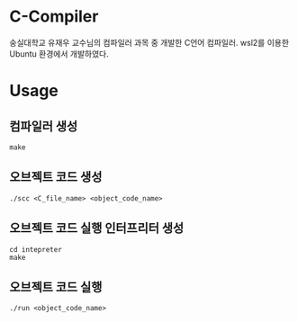 # C-Compiler
 
숭실대학교 유재우 교수님의 컴파일러 과목 중 개발한 C언어 컴파일러.
wsl2를 이용한 Ubuntu 환경에서 개발하였다.

# Usage
## 컴파일러 생성
```
make
```
## 오브젝트 코드 생성
```
./scc <C_file_name> <object_code_name>
```
## 오브젝트 코드 실행 인터프리터 생성
```
cd intepreter
make
```
## 오브젝트 코드 실행
```
./run <object_code_name>
```
